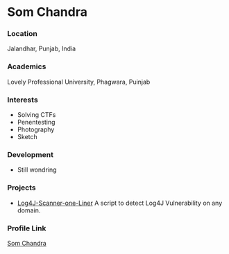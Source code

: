 # Som Chandra

### Location

Jalandhar, Punjab, India

### Academics

Lovely Professional University, Phagwara, Puinjab

### Interests

- Solving CTFs
- Penentesting
- Photography
- Sketch

### Development

- Still wondring

### Projects

- [Log4J-Scanner-one-Liner](https://github.com/Somchandra17/Log4J-Scanner-one-liner) A script to detect Log4J Vulnerability on any domain.

### Profile Link

[Som Chandra](https://github.com/Somchandra17)
